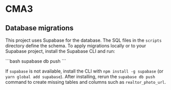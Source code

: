 # CMA3

## Database migrations

This project uses Supabase for the database. The SQL files in the `scripts` directory define the schema. To apply migrations locally or to your Supabase project, install the Supabase CLI and run:

\`\`\`bash
supabase db push
\`\`\`

If `supabase` is not available, install the CLI with `npm install -g supabase` (or `yarn global add supabase`). After installing, rerun the `supabase db push` command to create missing tables and columns such as `realtor_photo_url`.

